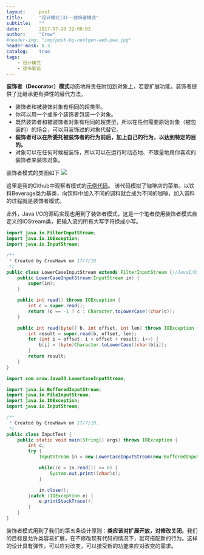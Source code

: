 ```yaml
---
layout:     post
title:      "设计模式(3)——装饰者模式"
subtitle:   ""
date:       2017-07-20 22:00:03
author:     "Crow"
#header-img: "img/post-bg-nextgen-web-pwa.jpg"
header-mask: 0.3
catalog:    true
tags:
    - 设计模式
    - 读书笔记
---
```


**装饰者（Decorator）模式**动态地将责任附加到对象上，若要扩展功能，装饰者提供了比继承更有弹性的替代方法。
+ 装饰者和被装饰对象有相同的超类型。
+ 你可以用一个或多个装饰者包装一个对象。
+ 既然装饰者和被装饰者对象有相同的超类型，所以在任何需要原始对象（被包装的）的场合，可以用装饰过的对象代替它。
+ **装饰者可以在所委托被装饰者的行为前后，加上自己的行为，以达到特定的目的。**
+ 对象可以在任何时候被装饰，所以可以在运行时动态地、不限量地用你喜欢的装饰者来装饰对象。

装饰者模式的类图如下
![](http://pic.yupoo.com/crowhawk/GBCAH6Me/T4EiB.jpg)

这里是我的Github中观察者模式的[示例代码](https://github.com/CrowHawk/DesignPattern-Learning/tree/master/Decorator/src)。
该代码模拟了咖啡店的菜单。以饮料Beverage类为基类，向饮料中加入不同的调料就会成为不同的咖啡，加入调料的过程就是装饰者模式。

此外，Java I/O的源码实现也用到了装饰者模式，这是一个笔者使用装饰者模式自定义的IOStream类，把输入流的所有大写字符换成小写。
```java
import java.io.FilterInputStream;
import java.io.IOException;
import java.io.InputStream;

/**
 * Created by CrowHawk on 17/7/10.
 */
public class LowerCaseInputStream extends FilterInputStream {//JavaI/O设计时使用了装饰者模式，编写自己的JavaI/O装饰者，把输入流的所有大写字符换成小写
    public LowerCaseInputStream(InputStream in) {
        super(in);
    }

    public int read() throws IOException {
        int c = super.read();
        return (c == -1 ? c : Character.toLowerCase((char)c));
    }

    public int read(byte[] b, int offset, int len) throws IOException {
        int result = super.read(b, offset, len);
        for (int i = offset; i < offset + result; i++) {
            b[i] = (byte)Character.toLowerCase((char)b[i]);
        }
        return result;
    }
}
```
```java
import com.crow.JavaIO.LowerCaseInputStream;

import java.io.BufferedInputStream;
import java.io.FileInputStream;
import java.io.IOException;
import java.io.InputStream;

/**
 * Created by CrowHawk on 17/7/10.
 */
public class InputTest {
    public static void main(String[] args) throws IOException {
        int c;
        try {
            InputStream in = new LowerCaseInputStream(new BufferedInputStream(new FileInputStream("test.txt")));

            while((c = in.read()) >= 0) {
                System.out.print((char)c);
            }

            in.close();
        }catch (IOException e) {
            e.printStackTrace();
        }
    }
}
```

装饰者模式用到了我们的第五条设计原则：**类应该对扩展开放，对修改关闭**。我们的目标是允许类容易扩展，在不修改现有代码的情况下，就可搭配新的行为。这样的设计具有弹性，可以应对改变，可以接受新的功能来应对改变的需求。
